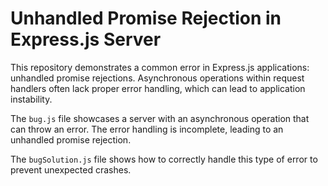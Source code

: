 # Unhandled Promise Rejection in Express.js Server

This repository demonstrates a common error in Express.js applications: unhandled promise rejections.  Asynchronous operations within request handlers often lack proper error handling, which can lead to application instability.

The `bug.js` file showcases a server with an asynchronous operation that can throw an error. The error handling is incomplete, leading to an unhandled promise rejection.

The `bugSolution.js` file shows how to correctly handle this type of error to prevent unexpected crashes.